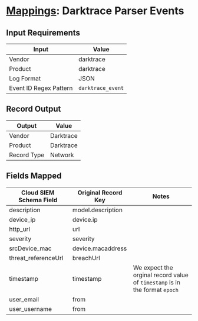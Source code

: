 # [Mappings](README.md): Darktrace Parser Events

## Input Requirements

|Input|Value|
|-----|-----|
|Vendor|darktrace|
|Product|darktrace|
|Log Format|JSON|
|Event ID Regex Pattern|`darktrace_event`|

## Record Output

|Output|Value|
|------|-----|
|Vendor|Darktrace|
|Product|Darktrace|
|Record Type|Network|

## Fields Mapped

|Cloud SIEM Schema Field|Original Record Key|Notes|
|-----------------------|-------------------|-----|
|description|model.description||
|device_ip|device.ip||
|http_url|url||
|severity|severity||
|srcDevice_mac|device.macaddress||
|threat_referenceUrl|breachUrl||
|timestamp|timestamp|We expect the orginal record value of `timestamp` is in the format `epoch`|
|user_email|from||
|user_username|from||

